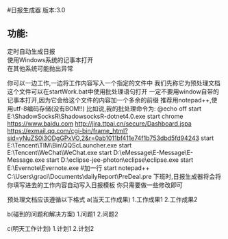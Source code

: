 #日报生成器
版本:3.0

## 功能:
定时自动生成日报  
使用Windows系统的记事本打开  
在其他系统可能抛出异常

你可以一边工作,一边将工作内容写入一个指定的文件中
我们先称它为预处理文档
这个文件可以在startWork.bat中使用批处理语句打开
一定不要用window自带的记事本打开,因为它会给这个文件的内容加一个多余的前缀
推荐用notepad++,使用utf-8编码存储(没有BOM!!)
比如说,我的批处理命令为:
@echo off
start E:\ShadowSocksR\ShadowsocksR-dotnet4.0.exe
start chrome https://www.baidu.com http://jira.ttpai.cn/secure/Dashboard.jspa https://exmail.qq.com/cgi-bin/frame_html?sid=yNuZS0i3ODgGPxVO,2&r=0ab1011bf411e74f1b753dbd5fd94243
start E:\Tencent\TIM\Bin\QQScLauncher.exe
start E:\Tencent\WeChat\WeChat.exe
start D:\eMessage\E-Message\E-Message.exe
start D:\eclipse-jee-photon\eclipse\eclipse.exe
start E:\Evernote\Evernote.exe
#加一行
start notepad++ C:\Users\graci\Documents\dailyReport\PreDeal.pre
下班时,日报生成器将会将你填写进去的工作内容自动写入日报模板
你只需要做一些修改即可

预处理文档应该遵循以下格式
a(当天工作成果)
1.工作成果1
2.工作成果2

b(碰到的问题和解决方案)
1.问题1
2.问题2

c(明天工作计划)
1.计划1
2.计划2